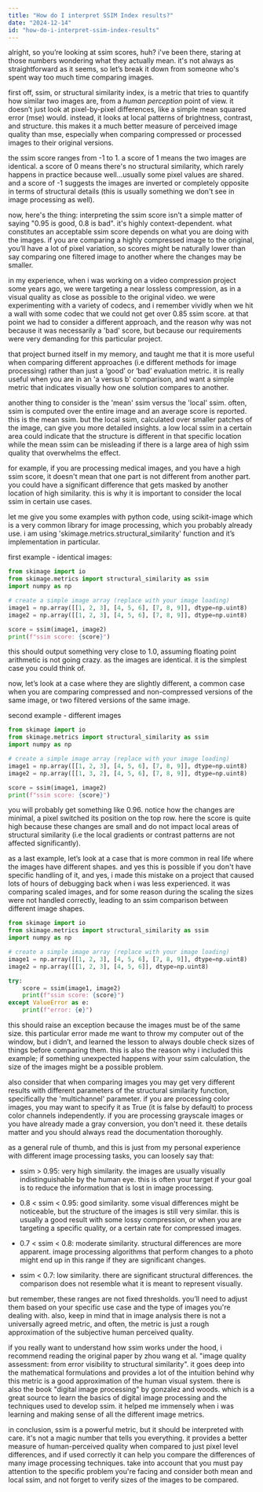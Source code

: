 ```yaml
---
title: "How do I interpret SSIM Index results?"
date: "2024-12-14"
id: "how-do-i-interpret-ssim-index-results"
---
```


alright, so you’re looking at ssim scores, huh? i've been there, staring at those numbers wondering what they actually mean. it's not always as straightforward as it seems, so let’s break it down from someone who's spent way too much time comparing images.

first off, ssim, or structural similarity index, is a metric that tries to quantify how similar two images are, from a *human perception* point of view. it doesn’t just look at pixel-by-pixel differences, like a simple mean squared error (mse) would. instead, it looks at local patterns of brightness, contrast, and structure. this makes it a much better measure of perceived image quality than mse, especially when comparing compressed or processed images to their original versions.

the ssim score ranges from -1 to 1. a score of 1 means the two images are identical. a score of 0 means there's no structural similarity, which rarely happens in practice because well…usually some pixel values are shared. and a score of -1 suggests the images are inverted or completely opposite in terms of structural details (this is usually something we don't see in image processing as well).

now, here's the thing: interpreting the ssim score isn't a simple matter of saying "0.95 is good, 0.8 is bad". it's highly context-dependent. what constitutes an acceptable ssim score depends on what you are doing with the images. if you are comparing a highly compressed image to the original, you’ll have a lot of pixel variation, so scores might be naturally lower than say comparing one filtered image to another where the changes may be smaller.

in my experience, when i was working on a video compression project some years ago, we were targeting a near lossless compression, as in a visual quality as close as possible to the original video. we were experimenting with a variety of codecs, and i remember vividly when we hit a wall with some codec that we could not get over 0.85 ssim score. at that point we had to consider a different approach, and the reason why was not because it was necessarily a 'bad' score, but because our requirements were very demanding for this particular project.

that project burned itself in my memory, and taught me that it is more useful when comparing different approaches (i.e different methods for image processing) rather than just a ‘good’ or ‘bad’ evaluation metric. it is really useful when you are in an 'a versus b' comparison, and want a simple metric that indicates visually how one solution compares to another.

another thing to consider is the 'mean' ssim versus the 'local' ssim. often, ssim is computed over the entire image and an average score is reported. this is the mean ssim. but the local ssim, calculated over smaller patches of the image, can give you more detailed insights. a low local ssim in a certain area could indicate that the structure is different in that specific location while the mean ssim can be misleading if there is a large area of high ssim quality that overwhelms the effect.

for example, if you are processing medical images, and you have a high ssim score, it doesn't mean that one part is not different from another part. you could have a significant difference that gets masked by another location of high similarity. this is why it is important to consider the local ssim in certain use cases.

let me give you some examples with python code, using scikit-image which is a very common library for image processing, which you probably already use. i am using 'skimage.metrics.structural_similarity' function and it’s implementation in particular.

first example - identical images:

```python
from skimage import io
from skimage.metrics import structural_similarity as ssim
import numpy as np

# create a simple image array (replace with your image loading)
image1 = np.array([[1, 2, 3], [4, 5, 6], [7, 8, 9]], dtype=np.uint8)
image2 = np.array([[1, 2, 3], [4, 5, 6], [7, 8, 9]], dtype=np.uint8)

score = ssim(image1, image2)
print(f"ssim score: {score}")

```

this should output something very close to 1.0, assuming floating point arithmetic is not going crazy. as the images are identical. it is the simplest case you could think of.

now, let’s look at a case where they are slightly different, a common case when you are comparing compressed and non-compressed versions of the same image, or two filtered versions of the same image.

second example - different images

```python
from skimage import io
from skimage.metrics import structural_similarity as ssim
import numpy as np

# create a simple image array (replace with your image loading)
image1 = np.array([[1, 2, 3], [4, 5, 6], [7, 8, 9]], dtype=np.uint8)
image2 = np.array([[1, 3, 2], [4, 5, 6], [7, 8, 9]], dtype=np.uint8)

score = ssim(image1, image2)
print(f"ssim score: {score}")
```

you will probably get something like 0.96. notice how the changes are minimal, a pixel switched its position on the top row. here the score is quite high because these changes are small and do not impact local areas of structural similarity (i.e the local gradients or contrast patterns are not affected significantly).

as a last example, let’s look at a case that is more common in real life where the images have different shapes. and yes this is possible if you don't have specific handling of it, and yes, i made this mistake on a project that caused lots of hours of debugging back when i was less experienced. it was comparing scaled images, and for some reason during the scaling the sizes were not handled correctly, leading to an ssim comparison between different image shapes.

```python
from skimage import io
from skimage.metrics import structural_similarity as ssim
import numpy as np

# create a simple image array (replace with your image loading)
image1 = np.array([[1, 2, 3], [4, 5, 6], [7, 8, 9]], dtype=np.uint8)
image2 = np.array([[1, 2, 3], [4, 5, 6]], dtype=np.uint8)

try:
    score = ssim(image1, image2)
    print(f"ssim score: {score}")
except ValueError as e:
    print(f"error: {e}")

```

this should raise an exception because the images must be of the same size. this particular error made me want to throw my computer out of the window, but i didn’t, and learned the lesson to always double check sizes of things before comparing them. this is also the reason why i included this example; if something unexpected happens with your ssim calculation, the size of the images might be a possible problem.

also consider that when comparing images you may get very different results with different parameters of the structural similarity function, specifically the 'multichannel' parameter. if you are processing color images, you may want to specify it as True (it is false by default) to process color channels independently. if you are processing grayscale images or you have already made a gray conversion, you don't need it. these details matter and you should always read the documentation thoroughly.

as a general rule of thumb, and this is just from my personal experience with different image processing tasks, you can loosely say that:

*   ssim > 0.95: very high similarity. the images are usually visually indistinguishable by the human eye. this is often your target if your goal is to reduce the information that is lost in image processing.

*   0.8 < ssim < 0.95: good similarity. some visual differences might be noticeable, but the structure of the images is still very similar. this is usually a good result with some lossy compression, or when you are targeting a specific quality, or a certain rate for compressed images.

*   0.7 < ssim < 0.8: moderate similarity. structural differences are more apparent. image processing algorithms that perform changes to a photo might end up in this range if they are significant changes.

*   ssim < 0.7: low similarity. there are significant structural differences. the comparison does not resemble what it is meant to represent visually.

but remember, these ranges are not fixed thresholds. you’ll need to adjust them based on your specific use case and the type of images you're dealing with. also, keep in mind that in image analysis there is not a universally agreed metric, and often, the metric is just a rough approximation of the subjective human perceived quality.

if you really want to understand how ssim works under the hood, i recommend reading the original paper by zhou wang et al. "image quality assessment: from error visibility to structural similarity". it goes deep into the mathematical formulations and provides a lot of the intuition behind why this metric is a good approximation of the human visual system. there is also the book "digital image processing" by gonzalez and woods. which is a great source to learn the basics of digital image processing and the techniques used to develop ssim. it helped me immensely when i was learning and making sense of all the different image metrics.

in conclusion, ssim is a powerful metric, but it should be interpreted with care. it's not a magic number that tells you everything. it provides a better measure of human-perceived quality when compared to just pixel level differences, and if used correctly it can help you compare the differences of many image processing techniques. take into account that you must pay attention to the specific problem you're facing and consider both mean and local ssim, and not forget to verify sizes of the images to be compared.
